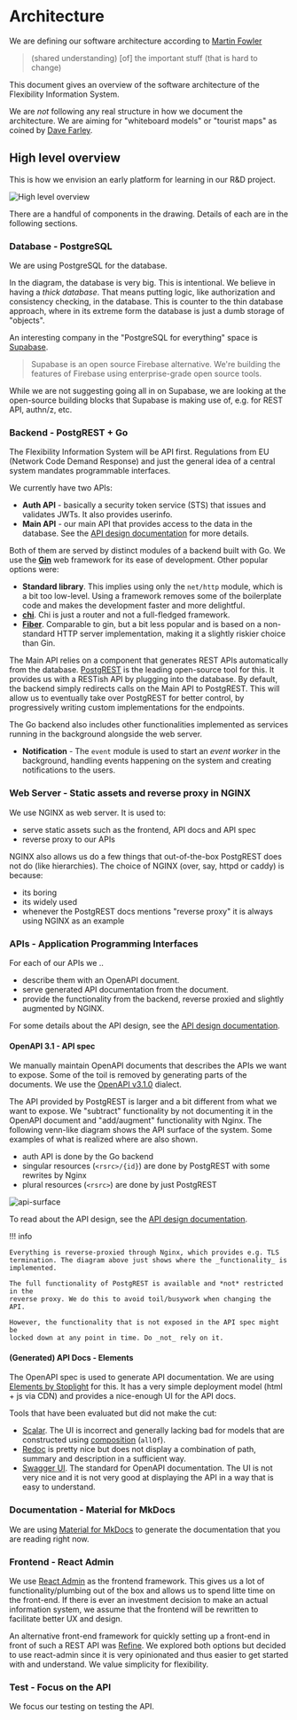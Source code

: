 # Architecture

We are defining our software architecture according to
[Martin Fowler](https://youtu.be/DngAZyWMGR0?t=374)

> (shared understanding) [of] the important stuff (that is hard to change)

This document gives an overview of the software architecture of the Flexibility
Information System.

We are _not_ following any real structure in how we document the architecture.
We are aiming for "whiteboard models" or "tourist maps" as coined by
[Dave Farley](https://youtu.be/SYtkbv8LNv0?t=756).

## High level overview

This is how we envision an early platform for learning in our R&D project.

![High level overview](./diagrams/high-level-architecture.drawio.png)

There are a handful of components in the drawing. Details of each are in the following
sections.

### Database - PostgreSQL

We are using PostgreSQL for the database.

In the diagram, the database is very big. This is intentional. We believe in
having a _thick database_. That means putting logic, like authorization and
consistency checking, in the database. This is counter to the thin database
approach, where in its extreme form the database is just a dumb storage of
"objects".

An interesting company in the "PostgreSQL for everything" space is
[Supabase](https://supabase.io/).

> Supabase is an open source Firebase alternative. We're building the features
> of Firebase using enterprise-grade open source tools.

While we are not suggesting going all in on Supabase, we are looking at
the open-source building blocks that Supabase is making use of, e.g. for REST
API, authn/z, etc.

### Backend - PostgREST + Go

The Flexibility Information System will be API first. Regulations from EU
(Network Code Demand Response) and just the general idea of a central system
mandates programmable interfaces.

We currently have two APIs:

* **Auth API** - basically a security token service (STS) that issues and validates
  JWTs. It also provides userinfo.
* **Main API** - our main API that provides access to the data in the database.
  See the [API design documentation](./api-design.md) for more details.

Both of them are served by distinct modules of a backend built with Go.
We use the [**Gin**](https://gin-gonic.com/) web framework for its ease of
development. Other popular options were:

* **Standard library**. This implies using only the `net/http` module, which is
  a bit too low-level. Using a framework removes some of the boilerplate code
  and makes the development faster and more delightful.
* [**chi**](https://go-chi.io/#/).
  Chi is just a router and not a full-fledged framework.
* [**Fiber**](https://gofiber.io/).
  Comparable to gin, but a bit less popular and is based on a non-standard HTTP
  server implementation, making it a slightly riskier choice than Gin.

The Main API relies on a component that generates REST APIs automatically from
the database. [PostgREST](https://postgrest.org/) is the leading open-source
tool for this. It provides us with a RESTish API by plugging into the database.
By default, the backend simply redirects calls on the Main API to PostgREST.
This will allow us to eventually take over PostgREST for better control, by
progressively writing custom implementations for the endpoints.

The Go backend also includes other functionalities implemented as services
running in the background alongside the web server.

* **Notification** - The `event` module is used to start an _event worker_ in
  the background, handling events happening on the system and creating
  notifications to the users.

### Web Server - Static assets and reverse proxy in NGINX

We use NGINX as web server. It is used to:

* serve static assets such as the frontend, API docs and API spec
* reverse proxy to our APIs

NGINX also allows us do a few things that out-of-the-box PostgREST does not do
(like hierarchies). The choice of NGINX (over,
say, httpd or caddy) is because:

* its boring
* its widely used
* whenever the PostgREST docs mentions "reverse proxy" it is always using NGINX
  as an example

### APIs - Application Programming Interfaces

For each of our APIs we ..

* describe them with an OpenAPI document.
* serve generated API documentation from the document.
* provide the functionality from the backend, reverse proxied and slightly
  augmented by NGINX.

For some details about the API design, see the [API design documentation](./api-design.md).

#### OpenAPI 3.1 - API spec

We manually maintain OpenAPI documents that describes the APIs we want to
expose. Some of the toil is removed by generating parts of the documents. We use
the [OpenAPI v3.1.0](https://spec.openapis.org/oas/v3.1.0) dialect.

The API provided by PostgREST is larger and a bit different from what we want to
expose. We "subtract" functionality by not documenting it in the OpenAPI
document and "add/augment" functionality with Nginx. The following venn-like
diagram shows the API surface of the system. Some examples of what is realized
where are also shown.

* auth API is done by the Go backend
* singular resources (`<rsrc>/{id}`) are done by PostgREST with some rewrites
  by Nginx
* plural resources (`<rsrc>`) are done by just PostgREST

![api-surface](./diagrams/api-surface.drawio.png)

To read about the API design, see the [API design documentation](./api-design.md).

!!! info

    Everything is reverse-proxied through Nginx, which provides e.g. TLS
    termination. The diagram above just shows where the _functionality_ is
    implemented.

    The full functionality of PostgREST is available and *not* restricted in the
    reverse proxy. We do this to avoid toil/busywork when changing the API.

    However, the functionality that is not exposed in the API spec might be
    locked down at any point in time. Do _not_ rely on it.

#### (Generated) API Docs - Elements

The OpenAPI spec is used to generate API documentation. We are using
[Elements by Stoplight](https://github.com/stoplightio/elements) for this. It
has a very simple deployment model (html + js via CDN) and provides a
nice-enough UI for the API docs.

Tools that have been evaluated but did not make the cut:

* [Scalar](https://github.com/scalar/scalar). The UI is incorrect and generally
  lacking bad for models that are constructed using
  [composition](https://spec.openapis.org/oas/v3.1.0#composition-and-inheritance-polymorphism)
  (`allOf`).
* [Redoc](https://redoc.ly/) is pretty nice but does not display a combination
  of path, summary and description in a sufficient way.
* [Swagger UI](https://swagger.io/tools/swagger-ui/). The standard for OpenAPI
  documentation. The UI is not very nice and it is not very good at displaying
  the API in a way that is easy to understand.

### Documentation - Material for MkDocs

We are using
[Material for MkDocs](https://squidfunk.github.io/mkdocs-material/) to generate
the documentation that you are reading right now.

### Frontend - React Admin

We use [React Admin](https://marmelab.com/react-admin/) as the frontend
framework. This gives us a lot of functionality/plumbing out of the box and
allows us to spend litte time on the front-end. If there is ever an investment
decision to make an actual information system, we assume that the frontend will
be rewritten to facilitate better UX and design.

An alternative front-end framework for quickly setting up a front-end in front
of such a REST API was [Refine](https://refine.dev/). We explored both options
but decided to use react-admin since it is very opinionated and thus easier to
get started with and understand. We value simplicity for flexibility.

### Test - Focus on the API

We focus our testing on testing the API.
